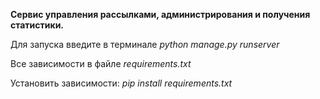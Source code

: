 **Cервис управления рассылками, администрирования и получения статистики.**

Для запуска введите в терминале *python manage.py runserver*

Все зависимости в файле *requirements.txt*

Установить зависимости: *pip install requirements.txt*